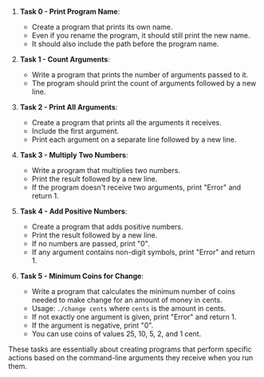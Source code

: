 

1. **Task 0 - Print Program Name**:
   - Create a program that prints its own name.
   - Even if you rename the program, it should still print the new name.
   - It should also include the path before the program name.

2. **Task 1 - Count Arguments**:
   - Write a program that prints the number of arguments passed to it.
   - The program should print the count of arguments followed by a new line.

3. **Task 2 - Print All Arguments**:
   - Create a program that prints all the arguments it receives.
   - Include the first argument.
   - Print each argument on a separate line followed by a new line.

4. **Task 3 - Multiply Two Numbers**:
   - Write a program that multiplies two numbers.
   - Print the result followed by a new line.
   - If the program doesn't receive two arguments, print "Error" and return 1.

5. **Task 4 - Add Positive Numbers**:
   - Create a program that adds positive numbers.
   - Print the result followed by a new line.
   - If no numbers are passed, print "0".
   - If any argument contains non-digit symbols, print "Error" and return 1.

6. **Task 5 - Minimum Coins for Change**:
   - Write a program that calculates the minimum number of coins needed to make change for an amount of money in cents.
   - Usage: `./change cents` where `cents` is the amount in cents.
   - If not exactly one argument is given, print "Error" and return 1.
   - If the argument is negative, print "0".
   - You can use coins of values 25, 10, 5, 2, and 1 cent.

These tasks are essentially about creating programs that perform specific actions based on the command-line arguments they receive when you run them.

